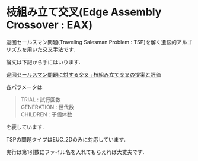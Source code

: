 # 枝組み立て交叉(Edge Assembly Crossover : EAX)

巡回セールスマン問題(Traveling Salesman Problem : TSP)を解く遺伝的アルゴリズムを用いた交叉手法です.

論文は下記から手にはいります.

[巡回セールスマン問題に対する交叉 : 枝組み立て交叉の提案と評価](https://jsai.ixsq.nii.ac.jp/ej/?action=pages_view_main&active_action=repository_view_main_item_detail&item_id=4807&item_no=1&page_id=13&block_id=23)


  
各パラメータは
  
>TRIAL : 試行回数  
>GENERATION : 世代数  
>CHILDREN : 子個体数  

を表しています.

TSPの問題タイプはEUC_2Dのみに対応しています.

実行は第1引数にファイル名を入れてもらえれば大丈夫です.
